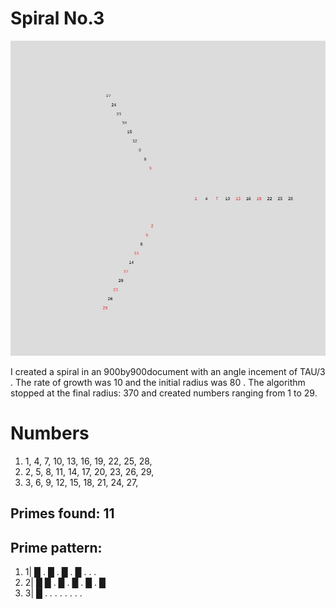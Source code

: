 # Spiral No.3

![Spiral No. 3](spiral_3.jpg)

I created a spiral in an 900by900document
with an angle incement of TAU/3
. The rate of growth was 10
and the initial radius was 80
. The algorithm stopped at the final radius: 370
and created numbers ranging from 1 to 29.
# Numbers
1. 1, 4, 7, 10, 13, 16, 19, 22, 25, 28, 
1. 2, 5, 8, 11, 14, 17, 20, 23, 26, 29, 
1. 3, 6, 9, 12, 15, 18, 21, 24, 27, 
## Primes found: 11

## Prime pattern:
1. 1| █  .  █  .  █  .  █  .  .  . 
1. 2| █  █  .  █  .  █  .  █  .  █ 
1. 3| █  .  .  .  .  .  .  .  . 
